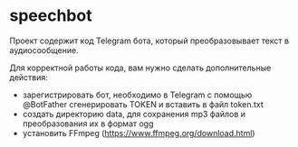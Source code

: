 # speechbot
Проект содержит код Telegram бота, который преобразовывает текст в аудиосообщение.

Для корректной работы кода, вам нужно сделать дополнительные действия:
 - зарегистрировать бот, необходимо в Telegram с помощью @BotFather сгенерировать TOKEN и вставить в файл token.txt
 - создать директорию data, для сохранения mp3 файлов и преобразования их в формат ogg
 - установить FFmpeg (https://www.ffmpeg.org/download.html)
